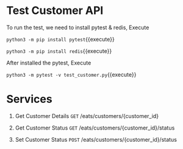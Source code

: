 # Test Customer API

To run the test, we need to install pytest & redis, Execute

`python3 -m pip install pytest`{{execute}}

`python3 -m pip install redis`{{execute}}

After installed the pytest, Execute

`python3 -m pytest -v test_customer.py`{{execute}}

# Services
1. Get Customer Details `GET` /eats/customers/{customer_id}

2. Get Customer Status `GET` /eats/customers/{customer_id}/status

3. Set Customer Status `POST` /eats/customers/{customer_id}/status
